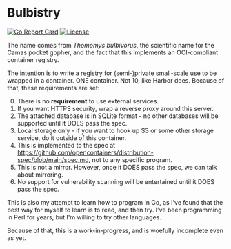 # Bulbistry

[![Go Report Card](https://goreportcard.com/badge/github.com/csjewell/bulbistry)](https://goreportcard.com/report/github.com/csjewell/bulbistry)
[![License](https://img.shields.io/github/license/csjewell/bulbistry)](./LICENSE.md)

The name comes from *Thomomys bulbivorus*, the scientific name for the Camas pocket gopher, and the fact that this implements an OCI-compliant container registry.

The intention is to write a registry for (semi-)private small-scale use to be wrapped in a container.
ONE container.
Not 10, like Harbor does.
Because of that, these requirements are set:

0) There is no **requirement** to use external services.
1) If you want HTTPS security, wrap a reverse proxy around this server.
2) The attached database is in SQLite format - no other databases will be supported until it DOES pass the spec.
3) Local storage only - if you want to hook up S3 or some other storage service, do it outside of this container.
4) This is implemented to the spec at https://github.com/opencontainers/distribution-spec/blob/main/spec.md, not to any specific program.
5) This is not a mirror. However, once it DOES pass the spec, we can talk about mirroring.
6) No support for vulnerability scanning will be entertained until it DOES pass the spec.

This is also my attempt to learn how to program in Go, as I've found that the best way for myself to learn is to read, and then try.
I've been programming in Perl for years, but I'm willing to try other languages.

Because of that, this is a work-in-progress, and is woefully incomplete even as yet.
